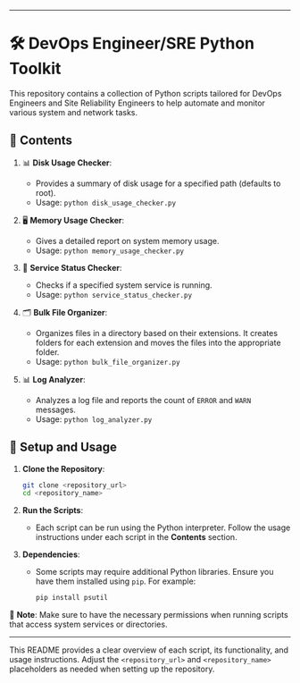 
---

# 🛠️ **DevOps Engineer/SRE Python Toolkit**

This repository contains a collection of Python scripts tailored for DevOps Engineers and Site Reliability Engineers to help automate and monitor various system and network tasks.

## 📜 **Contents**

1. 📊 **Disk Usage Checker**: 
    - Provides a summary of disk usage for a specified path (defaults to root).
    - Usage: `python disk_usage_checker.py`

2. 🖥️ **Memory Usage Checker**: 
    - Gives a detailed report on system memory usage.
    - Usage: `python memory_usage_checker.py`

3. 🔄 **Service Status Checker**: 
    - Checks if a specified system service is running.
    - Usage: `python service_status_checker.py`

4. 🗂️ **Bulk File Organizer**: 
    - Organizes files in a directory based on their extensions. It creates folders for each extension and moves the files into the appropriate folder.
    - Usage: `python bulk_file_organizer.py`

5. 📊 **Log Analyzer**: 
    - Analyzes a log file and reports the count of `ERROR` and `WARN` messages.
    - Usage: `python log_analyzer.py`

## 🚀 **Setup and Usage**

1. **Clone the Repository**:
    ```bash
    git clone <repository_url>
    cd <repository_name>
    ```

2. **Run the Scripts**:
    - Each script can be run using the Python interpreter. Follow the usage instructions under each script in the **Contents** section.

3. **Dependencies**:
    - Some scripts may require additional Python libraries. Ensure you have them installed using `pip`. For example:
        ```bash
        pip install psutil
        ```

🔧 **Note**: Make sure to have the necessary permissions when running scripts that access system services or directories.

---

This README provides a clear overview of each script, its functionality, and usage instructions. Adjust the `<repository_url>` and `<repository_name>` placeholders as needed when setting up the repository.